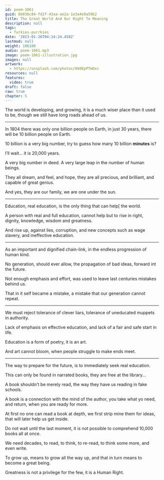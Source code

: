 ```yaml
---
id: poem-1061
guid: 6b036c84-fd2f-43aa-ae2a-1e3a4e9a59b2
title: The Great World And Our Right To Meaning
description: null
tags:
  - furkies-purrkies
date: '2023-01-26T04:14:24.458Z'
lastmod: null
weight: 106100
audio: poem-1061.mp3
image: poem-1061-illustration.jpg
images: null
artwork:
  - https://unsplash.com/photos/080EpPTmOxc
resources: null
features:
  video: true
draft: false
raw: true
chapter: 5
---
```


The world is developing, and growing,
it is a much wiser place than it used to be, though we still have long roads ahead of us.

---

In 1804 there was only one billion people on Earth,
in just 30 years, there will be 10 billion people on Earth.

10 billion is a very big number,
try to guess how many 10 billion __minutes__ is?

I’ll wait…
it is 20,000 years.

A very big number in deed.
A very large leap in the number of human beings.

They all dream, and feel, and hope,
they are all precious, and brilliant, and capable of great genius.

And yes, they are our family,
we are one under the sun.

---

Education, real education,
is the only thing that can help[ the world.

A person with real and full education,
cannot help but to rise in right, dignity, knowledge, wisdom and greatness.

And rise up, against lies, corruption,
and new concepts such as wage slavery, and ineffective education.

---

As an important and dignified chain-link,
in the endless progression of human kind.

No generation, should ever allow,
the propagation of bad ideas, forward int the future.

Not enough emphasis and effort,
was used to leave last centuries mistakes behind us.

That in it self became a mistake,
a mistake that our generation cannot repeat.

---

We must reject tolerance of clever liars,
tolerance of uneducated muppets in authority.

Lack of emphasis on effective education,
and lack of a fair and safe start in life.

Education is a form of poetry,
it is an art.

And art cannot bloom,
when people struggle to make ends meet.

---

The way to prepare for the future,
is to immediately seek real education.

This can only be found in narrated books,
they are free at the library…

A book shouldn't be merely read,
the way they have us reading in fake schools.

A book is a connection with the mind of the author,
you take what yo need, and return, when you are ready for more.

At first no one can read a book at depth,
we first strip mine them for ideas, that will later help us get inside.

Do not wait until the last moment,
it is not possible to comprehend 10,000 books all at once.

We need decades, to read, to think,
to re-read, to think some more, and even write.

To grow up, means to grow all the way up,
and that in turn means to become a great being.

Greatness is not a privilege for the few,
it is a Human Right.
